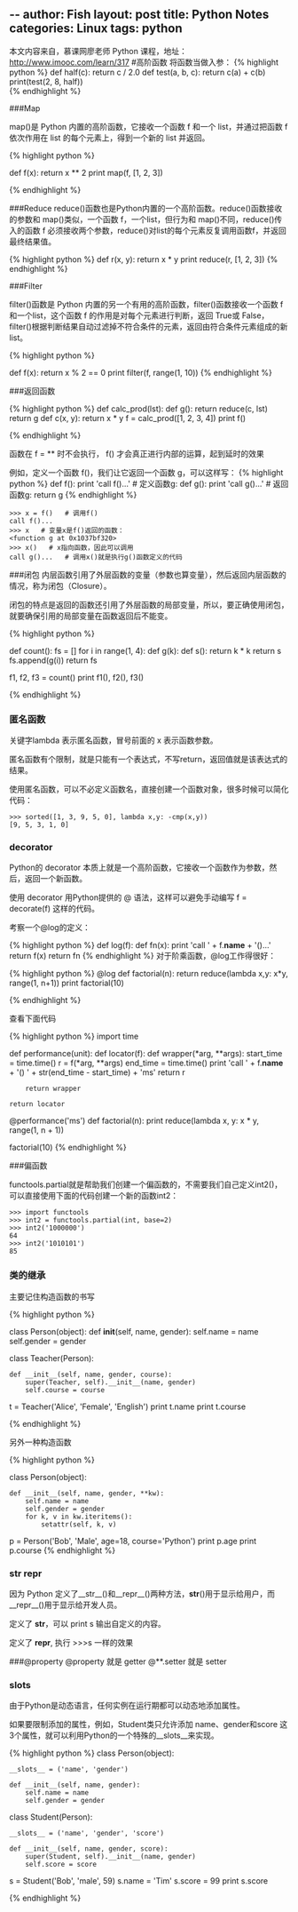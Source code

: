 --
author: Fish
layout: post
title: Python Notes
categories: Linux
tags: python
---
本文内容来自，慕课网廖老师 Python 课程，地址： http://www.imooc.com/learn/317
#高阶函数
将函数当做入参：
{% highlight python %}
def half(c): return c / 2.0
def test(a, b, c):
    return c(a) + c(b)
print(test(2, 8, half))  
{% endhighlight %}

###Map

map()是 Python 内置的高阶函数，它接收一个函数 f 和一个 list，并通过把函数 f 依次作用在 list 的每个元素上，得到一个新的 list 并返回。

<!--more-->

{% highlight python %}

def f(x): return x ** 2 
print map(f, [1, 2, 3])

{% endhighlight %}

###Reduce
reduce()函数也是Python内置的一个高阶函数。reduce()函数接收的参数和 map()类似，一个函数 f，一个list，但行为和 map()不同，reduce()传入的函数 f 必须接收两个参数，reduce()对list的每个元素反复调用函数f，并返回最终结果值。

{% highlight python %}
def r(x, y): return x * y
print reduce(r, [1, 2, 3])
{% endhighlight %}

###Filter

filter()函数是 Python 内置的另一个有用的高阶函数，filter()函数接收一个函数 f 和一个list，这个函数 f 的作用是对每个元素进行判断，返回 True或 False，filter()根据判断结果自动过滤掉不符合条件的元素，返回由符合条件元素组成的新list。

{% highlight python %}

def f(x): return x % 2 == 0
print filter(f, range(1, 10))
{% endhighlight %}

###返回函数

{% highlight python %}
def calc_prod(lst):
    def g():
        return reduce(c, lst)
    return g
def c(x, y): return x * y
f = calc_prod([1, 2, 3, 4])
print f()

{% endhighlight %}

函数在 f = ** 时不会执行， f() 才会真正进行内部的运算，起到延时的效果

例如，定义一个函数 f()，我们让它返回一个函数 g，可以这样写：
{% highlight python %}
def f():
    print 'call f()...'
    # 定义函数g:
    def g():
        print 'call g()...'
    # 返回函数g:
    return g
{% endhighlight %}
    
    >>> x = f()   # 调用f()
    call f()...
    >>> x   # 变量x是f()返回的函数：
    <function g at 0x1037bf320>
    >>> x()   # x指向函数，因此可以调用
    call g()...   # 调用x()就是执行g()函数定义的代码

###闭包
内层函数引用了外层函数的变量（参数也算变量），然后返回内层函数的情况，称为闭包（Closure）。

闭包的特点是返回的函数还引用了外层函数的局部变量，所以，要正确使用闭包，就要确保引用的局部变量在函数返回后不能变。


{% highlight python %}

def count():
    fs = []
    for i in range(1, 4):
        def g(k):
            def s():
                return k * k
            return s
        fs.append(g(i))
    return fs

f1, f2, f3 = count()
print f1(), f2(), f3()

{% endhighlight %}

### 匿名函数

关键字lambda 表示匿名函数，冒号前面的 x 表示函数参数。

匿名函数有个限制，就是只能有一个表达式，不写return，返回值就是该表达式的结果。

使用匿名函数，可以不必定义函数名，直接创建一个函数对象，很多时候可以简化代码：

    >>> sorted([1, 3, 9, 5, 0], lambda x,y: -cmp(x,y))
    [9, 5, 3, 1, 0]

### decorator
Python的 decorator 本质上就是一个高阶函数，它接收一个函数作为参数，然后，返回一个新函数。

使用 decorator 用Python提供的 @ 语法，这样可以避免手动编写 f = decorate(f) 这样的代码。

考察一个@log的定义：

{% highlight python %}
def log(f):
    def fn(x):
        print 'call ' + f.__name__ + '()...'
        return f(x)
    return fn
{% endhighlight %}
对于阶乘函数，@log工作得很好：

{% highlight python %}
@log
def factorial(n):
    return reduce(lambda x,y: x*y, range(1, n+1))
print factorial(10)

{% endhighlight %}

查看下面代码

{% highlight python %}
import time


def performance(unit):
    def locator(f):
        def wrapper(*arg, **args):
            start_time = time.time()
            r = f(*arg, **args)
            end_time = time.time()
            print 'call ' + f.__name__ + '() ' + str(end_time - start_time) + 'ms'
            return r

        return wrapper

    return locator


@performance('ms')
def factorial(n):
    print reduce(lambda x, y: x * y, range(1, n + 1))


factorial(10)
{% endhighlight %}


###偏函数

functools.partial就是帮助我们创建一个偏函数的，不需要我们自己定义int2()，可以直接使用下面的代码创建一个新的函数int2：

    >>> import functools
    >>> int2 = functools.partial(int, base=2)
    >>> int2('1000000')
    64
    >>> int2('1010101')
    85
### 类的继承

主要记住构造函数的书写

{% highlight python %}

class Person(object):
    def __init__(self, name, gender):
        self.name = name
        self.gender = gender

class Teacher(Person):

    def __init__(self, name, gender, course):
        super(Teacher, self).__init__(name, gender)
        self.course = course

t = Teacher('Alice', 'Female', 'English')
print t.name
print t.course


{% endhighlight %}

另外一种构造函数

{% highlight python %}

class Person(object):

    def __init__(self, name, gender, **kw):
        self.name = name
        self.gender = gender
        for k, v in kw.iteritems():
            setattr(self, k, v)

p = Person('Bob', 'Male', age=18, course='Python')
print p.age
print p.course
{% endhighlight %}

### __str__ __repr__
因为 Python 定义了__str__()和__repr__()两种方法，__str__()用于显示给用户，而__repr__()用于显示给开发人员。

定义了 __str__，可以 print s 输出自定义的内容。

定义了 __repr__, 执行 >>>s  一样的效果

###@property
@property 就是 getter
@**.setter 就是 setter

### __slots__
由于Python是动态语言，任何实例在运行期都可以动态地添加属性。

如果要限制添加的属性，例如，Student类只允许添加 name、gender和score 这3个属性，就可以利用Python的一个特殊的__slots__来实现。


{% highlight python %}
class Person(object):

    __slots__ = ('name', 'gender')

    def __init__(self, name, gender):
        self.name = name
        self.gender = gender

class Student(Person):

    __slots__ = ('name', 'gender', 'score')

    def __init__(self, name, gender, score):
        super(Student, self).__init__(name, gender)
        self.score = score

s = Student('Bob', 'male', 59)
s.name = 'Tim'
s.score = 99
print s.score

{% endhighlight %}

